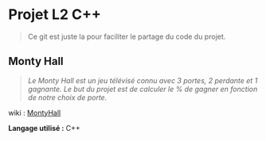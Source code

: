 # Projet L2 C++
> Ce git est juste la pour faciliter le partage du code du projet.

## Monty Hall
> *Le Monty Hall est un jeu télévisé connu avec 3 portes, 2 perdante et 1 gagnante. Le but du projet est de calculer le % de gagner en fonction de notre choix de porte.*

wiki : [MontyHall](https://en.wikipedia.org/wiki/Monty_Hall_problem)

**Langage utilisé :** C++

